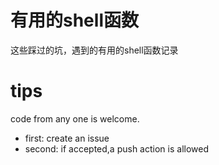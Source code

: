 # 有用的shell函数
这些踩过的坑，遇到的有用的shell函数记录

# tips
code from any one is welcome. 
* first: create an issue
* second: if accepted,a push action is allowed
